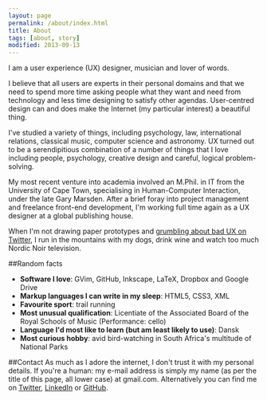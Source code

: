 ```yaml
---
layout: page
permalink: /about/index.html
title: About
tags: [about, story]
modified: 2013-09-13
---
```


I am a user experience (UX) designer, musician and lover of words. 

I believe that all users are experts in their personal domains and that we need to spend more time asking people what they want and need from technology and less time designing to satisfy other agendas. User-centred design can and does make the Internet (my particular interest) a beautiful thing. 

I've studied a variety of things, including psychology, law, international relations, classical music, computer science and astronomy. UX turned out to be a serendipitious combination of a number of things that I love including people, psychology, creative design and careful, logical problem-solving. 

My most recent venture into academia involved an M.Phil. in IT from the University of Cape Town, specialising in Human-Computer Interaction, under the late Gary Marsden. After a brief  foray into project management and freelance front-end development, I'm working full time again as a UX designer at a global publishing house. 

When I'm not drawing paper prototypes and [grumbling about bad UX on Twitter](https://twitter.com/search?q=%23ux%20from%3Asophdex&src=typd), I run in the mountains with my dogs, drink wine and watch too much Nordic Noir television.

##Random facts

* <b>Software I love</b>: GVim, GitHub, Inkscape, LaTeX, Dropbox and Google Drive
* <b>Markup languages I can write in my sleep</b>: HTML5, CSS3, XML
* <b>Favourite sport</b>: trail running
* <b>Most unusual qualification</b>: Licentiate of the Associated Board of the Royal Schools of Music (Performance: cello)
* <b>Language I'd most like to learn (but am least likely to use)</b>: Dansk
* <b>Most curious hobby</b>: avid bird-watching in South Africa's multitude of National Parks

##Contact 
As much as I adore the internet, I don't trust it with my personal details. If you're a human: my e-mail address is simply my name (as per the title of this page, all lower case) at gmail.com. Alternatively you can find me on [Twitter](http://twitter.com/sophdex), [LinkedIn](za.linkedin.com/in/nicoladutoit/) or [GitHub](https://github.com/nicoladt).






